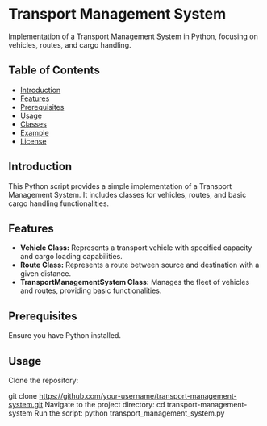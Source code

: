 # Transport Management System

Implementation of a Transport Management System in Python, focusing on vehicles, routes, and cargo handling.

## Table of Contents

- [Introduction](#introduction)
- [Features](#features)
- [Prerequisites](#prerequisites)
- [Usage](#usage)
- [Classes](#classes)
- [Example](#example)
- [License](#license)

## Introduction

This Python script provides a simple implementation of a Transport Management System. It includes classes for vehicles, routes, and basic cargo handling functionalities.

## Features

- **Vehicle Class:** Represents a transport vehicle with specified capacity and cargo loading capabilities.
- **Route Class:** Represents a route between source and destination with a given distance.
- **TransportManagementSystem Class:** Manages the fleet of vehicles and routes, providing basic functionalities.

## Prerequisites

Ensure you have Python installed. 


## Usage

Clone the repository:

git clone https://github.com/your-username/transport-management-system.git
Navigate to the project directory:
cd transport-management-system
Run the script:
python transport_management_system.py
